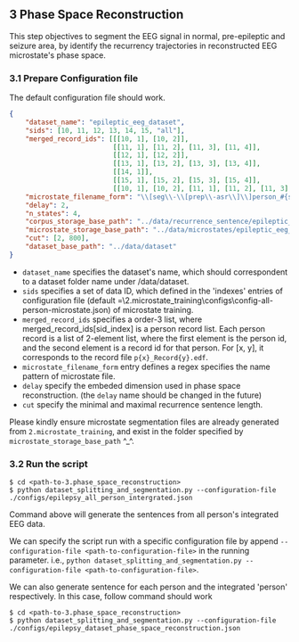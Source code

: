 ## 3 Phase Space Reconstruction
This step objectives to segment the EEG signal in normal, pre-epileptic and seizure area, by identify the recurrency trajectories in
reconstructed EEG microstate's phase space.


### 3.1 Prepare Configuration file
The default configuration file should work.
``` json
{
    "dataset_name": "epileptic_eeg_dataset",
    "sids": [10, 11, 12, 13, 14, 15, "all"],
    "merged_record_ids": [[[10, 1], [10, 2]], 
                          [[11, 1], [11, 2], [11, 3], [11, 4]], 
                          [[12, 1], [12, 2]], 
                          [[13, 1], [13, 2], [13, 3], [13, 4]], 
                          [[14, 1]],
                          [[15, 1], [15, 2], [15, 3], [15, 4]], 
                          [[10, 1], [10, 2], [11, 1], [11, 2], [11, 3], [12, 1], [12, 2], [13, 1], [13, 2], [13, 3], [13, 4], [14, 1], [15, 1], [15, 2], [15, 3], [15, 4]]],
    "microstate_filename_form": "\\[seg\\-\\[prep\\-asr\\]\\]person_#{sid}_states4_gev_.*",
    "delay": 2,
    "n_states": 4,
    "corpus_storage_base_path": "../data/recurrence_sentence/epileptic_eeg_dataset/",
    "microstate_storage_base_path": "../data/microstates/epileptic_eeg_dataset/",
    "cut": [2, 800],
    "dataset_base_path": "../data/dataset"
}

```
+ `dataset_name` specifies the dataset's name, which should correspondent to a dataset folder name under <repository-root>/data/dataset.
+ `sids` specifies a set of data ID, which defined in the 'indexes' entries of configuration file (default =<repository-root>\2.microstate_training\configs\config-all-person-microstate.json) of microstate training.
+ `merged_record_ids` specifies a order-3 list, where merged_record_ids[sid_index] is a person record list. Each person record is a list of 2-element list, where the first element is the person id, and the second element is a record id for that person. For [x, y], it corresponds to the record file `p{x}_Record{y}.edf`.
+ `microstate_filename_form` entry defines a regex specifies the name pattern of microstate file.
+ `delay` specify the embeded dimension used in phase space reconstruction. (the `delay` name should be changed in the future)
+ `cut` specify the minimal and maximal recurrence sentence length.

Please kindly ensure microstate segmentation files are already generated from `2.microstate_training`, and exist in the folder specified by `microstate_storage_base_path` ^_^.

### 3.2 Run the script
```
$ cd <path-to-3.phase_space_reconstruction>
$ python dataset_splitting_and_segmentation.py --configuration-file ./configs/epilepsy_all_person_intergrated.json
```

Command above will generate the sentences from 
all person's integrated EEG data.

We can specify the script run with a specific configuration file by append `--configuration-file <path-to-configuration-file>` in the 
running parameter. i.e., `python dataset_splitting_and_segmentation.py --configuration-file <path-to-configuration-file>`.

We can also generate sentence for each person  and the integrated 'person' respectively.
In this case, follow command should work
```
$ cd <path-to-3.phase_space_reconstruction>
$ python dataset_splitting_and_segmentation.py --configuration-file ./configs/epilepsy_dataset_phase_space_reconstruction.json
```